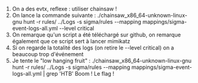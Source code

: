 1. On a des evtx, reflexe : utiliser chainsaw !
2. On lance la commande suivante : ./chainsaw_x86_64-unknown-linux-gnu hunt -r rules/ ../Logs -s sigma/rules --mapping mappings/sigma-event-logs-all.yml --level critical
3. On remarque qu'un script a été téléchargé sur github, on remarque également que ce script sert à lancer mimikatz
4. Si on regarde la totalité des logs (on retire le --level critical) on a beaucoup trop d'événement
5. Je tente le "low hanging fruit" : ./chainsaw_x86_64-unknown-linux-gnu hunt -r rules/ ../Logs -s sigma/rules --mapping mappings/sigma-event-logs-all.yml | grep 'HTB'
Boom ! Le flag !
